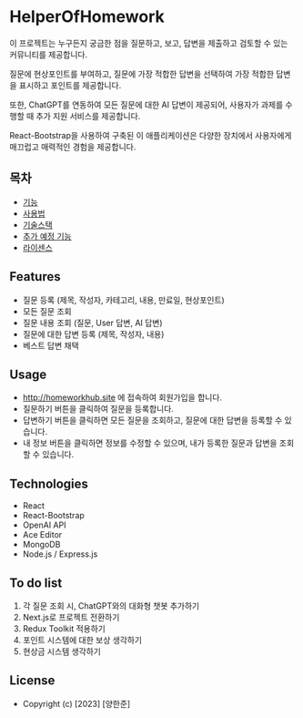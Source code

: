 # HelperOfHomework

이 프로젝트는 누구든지 궁금한 점을 질문하고, 보고, 답변을 제출하고 검토할 수 있는 커뮤니티를 제공합니다.

질문에 현상포인트를 부여하고, 질문에 가장 적합한 답변을 선택하여 가장 적합한 답변을 표시하고 포인트를 제공합니다.

또한, ChatGPT를 연동하여 모든 질문에 대한 AI 답변이 제공되어, 사용자가 과제를 수행할 때 추가 지원 서비스를 제공합니다.

React-Bootstrap을 사용하여 구축된 이 애플리케이션은 다양한 장치에서 사용자에게 매끄럽고 매력적인 경험을 제공합니다.

## 목차

- [기능](#features)
- [사용법](#usage)
- [기술스택](#technologies)
- [추가 예정 기능](#features-to-be-added)
- [라이센스](#license)

## Features

- 질문 등록 (제목, 작성자, 카테고리, 내용, 만료일, 현상포인트)
- 모든 질문 조회
- 질문 내용 조회 (질문, User 답변, AI 답변)
- 질문에 대한 답변 등록 (제목, 작성자, 내용)
- 베스트 답변 채택

## Usage

- http://homeworkhub.site 에 접속하여 회원가입을 합니다.
- 질문하기 버튼을 클릭하여 질문을 등록합니다.
- 답변하기 버튼을 클릭하면 모든 질문을 조회하고, 질문에 대한 답변을 등록할 수 있습니다.
- 내 정보 버튼을 클릭하면 정보를 수정할 수 있으며, 내가 등록한 질문과 답변을 조회할 수 있습니다.

## Technologies

- React
- React-Bootstrap
- OpenAI API
- Ace Editor
- MongoDB
- Node.js / Express.js

## To do list

1. 각 질문 조회 시, ChatGPT와의 대화형 챗봇 추가하기
2. Next.js로 프로젝트 전환하기
3. Redux Toolkit 적용하기
4. 포인트 시스템에 대한 보상 생각하기
5. 현상금 시스템 생각하기

## License

- Copyright (c) [2023] [양한준]
